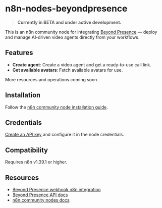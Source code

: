 # n8n-nodes-beyondpresence

> **Currently in BETA and under active development.**

This is an n8n community node for integrating [Beyond Presence](https://docs.bey.dev) — deploy and manage AI-driven video agents directly from your workflows.

## Features

- **Create agent**: Create a video agent and get a ready-to-use call link.
- **Get available avatars**: Fetch available avatars for use.

More resources and operations coming soon.

## Installation

Follow the [n8n community node installation guide](https://docs.n8n.io/integrations/community-nodes/installation).

## Credentials

[Create an API key](https://docs.bey.dev/api-key) and configure it in the node credentials.

## Compatibility

Requires n8n v1.39.1 or higher.

## Resources

- [Beyond Presence webhook n8n integration](https://docs.bey.dev/webhooks/n8n)
- [Beyond Presence API docs](https://docs.bey.dev)
- [n8n community nodes docs](https://docs.n8n.io/integrations)
